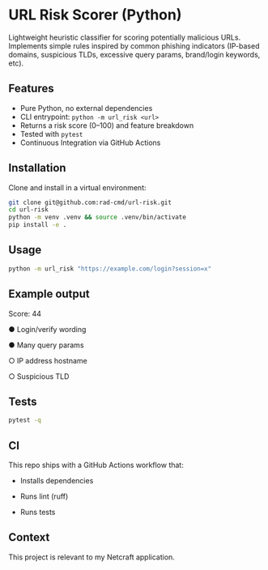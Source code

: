 # URL Risk Scorer (Python)

Lightweight heuristic classifier for scoring potentially malicious URLs.  
Implements simple rules inspired by common phishing indicators (IP-based domains, suspicious TLDs, excessive query params, brand/login keywords, etc).

## Features

- Pure Python, no external dependencies  
- CLI entrypoint: `python -m url_risk <url>`  
- Returns a risk score (0–100) and feature breakdown  
- Tested with `pytest`  
- Continuous Integration via GitHub Actions  

## Installation

Clone and install in a virtual environment:

```bash
git clone git@github.com:rad-cmd/url-risk.git
cd url-risk
python -m venv .venv && source .venv/bin/activate
pip install -e .
```

## Usage

```bash
python -m url_risk "https://example.com/login?session=x"
```

## Example output

Score: 44 

 ● Login/verify wording 
 
 ● Many query params 
 
 ○ IP address hostname 
 
 ○ Suspicious TLD

 ## Tests

```bash
pytest -q
```
## CI

This repo ships with a GitHub Actions workflow that:

- Installs dependencies

- Runs lint (ruff)

- Runs tests
 

## Context

This project is relevant to my Netcraft application. 
